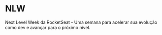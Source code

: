 # NLW
Next Level Week da RocketSeat - Uma semana para acelerar sua evolução como dev e avançar para o próximo nível.
